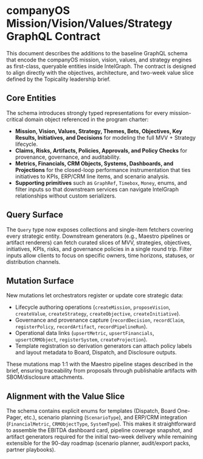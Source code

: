 # companyOS Mission/Vision/Values/Strategy GraphQL Contract

This document describes the additions to the baseline GraphQL schema that encode the companyOS mission, vision, values, and strategy engines as first-class, queryable entities inside IntelGraph. The contract is designed to align directly with the objectives, architecture, and two-week value slice defined by the Topicality leadership brief.

## Core Entities

The schema introduces strongly typed representations for every mission-critical domain object referenced in the program charter:

- **Mission, Vision, Values, Strategy, Themes, Bets, Objectives, Key Results, Initiatives, and Decisions** for modeling the full MVV + Strategy lifecycle.
- **Claims, Risks, Artifacts, Policies, Approvals, and Policy Checks** for provenance, governance, and auditability.
- **Metrics, Financials, CRM Objects, Systems, Dashboards, and Projections** for the closed-loop performance instrumentation that ties initiatives to KPIs, ERP/CRM line items, and scenario analysis.
- **Supporting primitives** such as `GraphRef`, `Timebox`, `Money`, enums, and filter inputs so that downstream services can navigate IntelGraph relationships without custom serializers.

## Query Surface

The `Query` type now exposes collections and single-item fetchers covering every strategic entity. Downstream generators (e.g., Maestro pipelines or artifact renderers) can fetch curated slices of MVV, strategies, objectives, initiatives, KPIs, risks, and governance policies in a single round trip. Filter inputs allow clients to focus on specific owners, time horizons, statuses, or distribution channels.

## Mutation Surface

New mutations let orchestrators register or update core strategic data:

- Lifecycle authoring operations (`createMission`, `proposeVision`, `createValue`, `createStrategy`, `createObjective`, `createInitiative`).
- Governance and provenance capture (`recordDecision`, `recordClaim`, `registerPolicy`, `recordArtifact`, `recordPipelineRun`).
- Operational data links (`upsertMetric`, `upsertFinancials`, `upsertCRMObject`, `registerSystem`, `createProjection`).
- Template registration so derivation generators can attach policy labels and layout metadata to Board, Dispatch, and Disclosure outputs.

These mutations map 1:1 with the Maestro pipeline stages described in the brief, ensuring traceability from proposals through publishable artifacts with SBOM/disclosure attachments.

## Alignment with the Value Slice

The schema contains explicit enums for templates (Dispatch, Board One-Pager, etc.), scenario planning (`ScenarioType`), and ERP/CRM integration (`FinancialMetric`, `CRMObjectType`, `SystemType`). This makes it straightforward to assemble the EBITDA dashboard card, pipeline coverage snapshot, and artifact generators required for the initial two-week delivery while remaining extensible for the 90-day roadmap (scenario planner, audit/export packs, partner playbooks).
